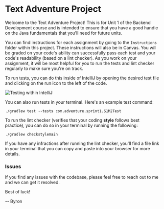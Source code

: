 # Text Adventure Project

Welcome to the Text Adventure Project! This is for Unit 1 of the Backend Development course and is intended to ensure that you have a good handle on the Java fundamentals that you'll need for future units. 

You can find instructions for each assignment by going to the `Instructions` folder within this project. These instructions will also be in Canvas. You will be graded on your code's ability can successfully pass each test and your code's readability (based on a lint checker). As you work on your assignment, it will be most helpful for you to run the tests and lint checker regularly to make sure you're on track.

To run tests, you can do this inside of IntelliJ by opening the desired test file and clicking on the run icon to the left of the code.

![Testing within IntelliJ](https://github.com/bqmackay/bd_u1_student_project/blob/main/Instructions/Images/IDE_Test_Instructions.png)

You can also run tests in your terminal. Here's an example test command:

```
./gradlew test --tests com.adventure.sprint1.S1M2Test
```

To run the lint checker (verifies that your coding **style** follows best practice), you can do so in your terminal by running the following:

```
./gradlew checkstylemain 
```

If you have any infractions after running the lint checker, you'll find a file link in your terminal that you can copy and paste into your browser for more details.

### Issues

If you find any issues with the codebase, please feel free to reach out to me and we can get it resolved. 

Best of luck!

-- Byron
